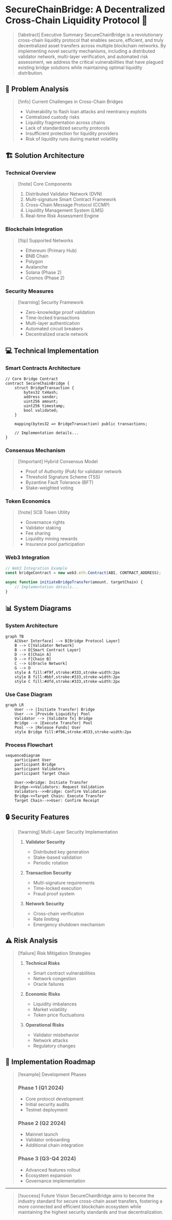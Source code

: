 # SecureChainBridge: A Decentralized Cross-Chain Liquidity Protocol 🌉

> [!abstract] Executive Summary
> SecureChainBridge is a revolutionary cross-chain liquidity protocol that enables secure, efficient, and truly decentralized asset transfers across multiple blockchain networks. By implementing novel security mechanisms, including a distributed validator network, multi-layer verification, and automated risk assessment, we address the critical vulnerabilities that have plagued existing bridge solutions while maintaining optimal liquidity distribution.

## 🎯 Problem Analysis

> [!info] Current Challenges in Cross-Chain Bridges
> - Vulnerability to flash loan attacks and reentrancy exploits
> - Centralized custody risks
> - Liquidity fragmentation across chains
> - Lack of standardized security protocols
> - Insufficient protection for liquidity providers
> - Risk of liquidity runs during market volatility

## 🏗️ Solution Architecture

### Technical Overview

> [!note] Core Components
> 1. Distributed Validator Network (DVN)
> 2. Multi-signature Smart Contract Framework
> 3. Cross-Chain Message Protocol (CCMP)
> 4. Liquidity Management System (LMS)
> 5. Real-time Risk Assessment Engine

### Blockchain Integration

> [!tip] Supported Networks
> - Ethereum (Primary Hub)
> - BNB Chain
> - Polygon
> - Avalanche
> - Solana (Phase 2)
> - Cosmos (Phase 2)

### Security Measures

> [!warning] Security Framework
> - Zero-knowledge proof validation
> - Time-locked transactions
> - Multi-layer authentication
> - Automated circuit breakers
> - Decentralized oracle network

## 💻 Technical Implementation

### Smart Contracts Architecture

```solidity
// Core Bridge Contract
contract SecureChainBridge {
    struct BridgeTransaction {
        bytes32 txHash;
        address sender;
        uint256 amount;
        uint256 timestamp;
        bool validated;
    }
    
    mapping(bytes32 => BridgeTransaction) public transactions;
    
    // Implementation details...
}
```

### Consensus Mechanism

> [!important] Hybrid Consensus Model
> - Proof of Authority (PoA) for validator network
> - Threshold Signature Scheme (TSS)
> - Byzantine Fault Tolerance (BFT)
> - Stake-weighted voting

### Token Economics

> [!note] SCB Token Utility
> - Governance rights
> - Validator staking
> - Fee sharing
> - Liquidity mining rewards
> - Insurance pool participation

### Web3 Integration

```javascript
// Web3 Integration Example
const bridgeContract = new web3.eth.Contract(ABI, CONTRACT_ADDRESS);

async function initiateBridgeTransfer(amount, targetChain) {
    // Implementation details...
}
```

## 📊 System Diagrams

### System Architecture

```mermaid
graph TB
    A[User Interface] --> B[Bridge Protocol Layer]
    B --> C[Validator Network]
    B --> D[Smart Contract Layer]
    D --> E[Chain A]
    D --> F[Chain B]
    C --> G[Oracle Network]
    G --> D
    style A fill:#f9f,stroke:#333,stroke-width:2px
    style B fill:#bbf,stroke:#333,stroke-width:2px
    style C fill:#dfd,stroke:#333,stroke-width:2px
```

### Use Case Diagram

```mermaid
graph LR
    User --> |Initiate Transfer| Bridge
    User --> |Provide Liquidity| Pool
    Validator --> |Validate Tx| Bridge
    Bridge --> |Execute Transfer| Pool
    Pool --> |Release Funds| User
    style Bridge fill:#f96,stroke:#333,stroke-width:2px
```

### Process Flowchart

```mermaid
sequenceDiagram
    participant User
    participant Bridge
    participant Validators
    participant Target Chain
    
    User->>Bridge: Initiate Transfer
    Bridge->>Validators: Request Validation
    Validators-->>Bridge: Confirm Validation
    Bridge->>Target Chain: Execute Transfer
    Target Chain-->>User: Confirm Receipt
```

## 🔒 Security Features

> [!warning] Multi-Layer Security Implementation
> 1. **Validator Security**
>    - Distributed key generation
>    - Stake-based validation
>    - Periodic rotation
> 
> 2. **Transaction Security**
>    - Multi-signature requirements
>    - Time-locked execution
>    - Fraud proof system
> 
> 3. **Network Security**
>    - Cross-chain verification
>    - Rate limiting
>    - Emergency shutdown mechanism

## ⚠️ Risk Analysis

> [!failure] Risk Mitigation Strategies
> 1. **Technical Risks**
>    - Smart contract vulnerabilities
>    - Network congestion
>    - Oracle failures
> 
> 2. **Economic Risks**
>    - Liquidity imbalances
>    - Market volatility
>    - Token price fluctuations
> 
> 3. **Operational Risks**
>    - Validator misbehavior
>    - Network attacks
>    - Regulatory changes

## 📅 Implementation Roadmap

> [!example] Development Phases
> ### Phase 1 (Q1 2024)
> - Core protocol development
> - Initial security audits
> - Testnet deployment
> 
> ### Phase 2 (Q2 2024)
> - Mainnet launch
> - Validator onboarding
> - Additional chain integration
> 
> ### Phase 3 (Q3-Q4 2024)
> - Advanced features rollout
> - Ecosystem expansion
> - Governance implementation

---
> [!success] Future Vision
> SecureChainBridge aims to become the industry standard for secure cross-chain asset transfers, fostering a more connected and efficient blockchain ecosystem while maintaining the highest security standards and true decentralization.

